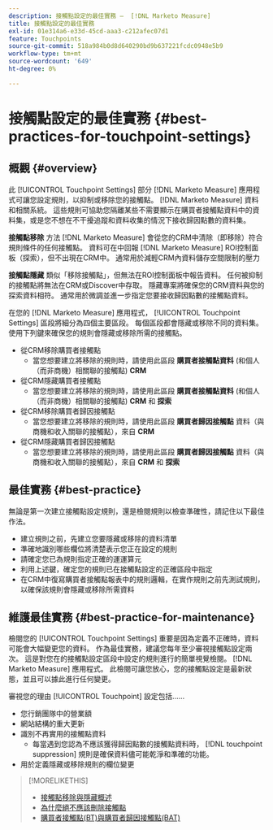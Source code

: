 ```yaml
---
description: 接觸點設定的最佳實務 —  [!DNL Marketo Measure]
title: 接觸點設定的最佳實務
exl-id: 01e314a6-e33d-45cd-aaa3-c212afec07d1
feature: Touchpoints
source-git-commit: 518a984b0d8d640290bd9b637221fcdc0948e5b9
workflow-type: tm+mt
source-wordcount: '649'
ht-degree: 0%

---
```


# 接觸點設定的最佳實務 {#best-practices-for-touchpoint-settings}

## 概觀 {#overview}

此 [!UICONTROL Touchpoint Settings] 部分 [!DNL Marketo Measure] 應用程式可讓您設定規則，以抑制或移除您的接觸點。 [!DNL Marketo Measure] 資料和相關系統。 這些規則可協助您隔離某些不需要顯示在購買者接觸點資料中的資料集，或是您不想在不干擾追蹤和資料收集的情況下接收歸因點數的資料集。

**接觸點移除** 方法 [!DNL Marketo Measure] 會從您的CRM中清除（即移除）符合規則條件的任何接觸點。 資料可在中回報 [!DNL Marketo Measure] ROI控制面板（探索），但不出現在CRM中。 通常用於減輕CRM內資料儲存空間限制的壓力

**接觸點隱藏** 類似「移除接觸點」，但無法在ROI控制面板中報告資料。 任何被抑制的接觸點將無法在CRM或Discover中存取。 隱藏專案將確保您的CRM資料與您的探索資料相符。 通常用於微調並進一步指定您要接收歸因點數的接觸點資料。

在您的 [!DNL Marketo Measure] 應用程式， [!UICONTROL Touchpoint Settings] 區段將細分為四個主要區段。 每個區段都會隱藏或移除不同的資料集。 使用下列鍵來確保您的規則會隱藏或移除所需的接觸點。

* 從CRM移除購買者接觸點
   * 當您想要建立將移除的規則時，請使用此區段 **購買者接觸點資料** (和個人（而非商機）相關聯的接觸點) **CRM**
* 從CRM隱藏購買者接觸點
   * 當您想要建立將移除的規則時，請使用此區段 **購買者接觸點資料** (和個人（而非商機）相關聯的接觸點) **CRM** 和 **探索**
* 從CRM移除購買者歸因接觸點
   * 當您想要建立將移除的規則時，請使用此區段 **購買者歸因接觸點** 資料（與商機和收入關聯的接觸點），來自 **CRM**
* 從CRM隱藏購買者歸因接觸點
   * 當您想要建立將移除的規則時，請使用此區段 **購買者歸因接觸點** 資料（與商機和收入關聯的接觸點），來自 **CRM** 和 **探索**

## 最佳實務 {#best-practice}

無論是第一次建立接觸點設定規則，還是檢閱規則以檢查準確性，請記住以下最佳作法。

* 建立規則之前，先建立您要隱藏或移除的資料清單
* 準確地識別哪些欄位將清楚表示您正在設定的規則
* 請確定您已為規則指定正確的運運算元
* 利用上述鍵，確定您的規則已在接觸點設定的正確區段中指定
* 在CRM中復寫購買者接觸點報表中的規則邏輯，在實作規則之前先測試規則，以確保該規則會隱藏或移除所需資料

## 維護最佳實務 {#best-practice-for-maintenance}

檢閱您的 [!UICONTROL Touchpoint Settings] 重要是因為定義不正確時，資料可能會大幅變更您的資料。 作為最佳實務，建議您每年至少審視接觸點設定兩次。 這是對您在的接觸點設定區段中設定的規則進行的簡單視覺檢閱。 [!DNL Marketo Measure] 應用程式。 此檢閱可讓您放心，您的接觸點設定是最新狀態，並且可以據此進行任何變更。

審視您的理由 [!UICONTROL Touchpoint] 設定包括……

* 您行銷團隊中的營業額
* 網站結構的重大更新
* 識別不再實用的接觸點資料
   * 每當遇到您認為不應該獲得歸因點數的接觸點資料時， [!DNL touchpoint suppression] 規則是確保資料儘可能乾淨和準確的功能。
* 用於定義隱藏或移除規則的欄位變更

>[!MORELIKETHIS]
>
>* [接觸點移除與隱藏概述](/help/advanced-marketo-measure-features/touchpoint-settings/touchpoint-removal-and-touchpoint-suppression.md)
>* [為什麼絕不應該刪除接觸點](/help/advanced-marketo-measure-features/touchpoint-settings/why-you-should-never-delete-touchpoints.md)
>* [購買者接觸點(BT)與購買者歸因接觸點(BAT)](/help/configuration-and-setup/getting-started-with-marketo-measure/difference-between-buyer-touchpoints-and-buyer-attribution-touchpoints.md)

